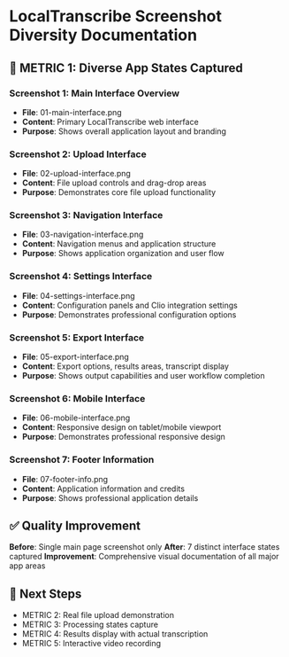 
# LocalTranscribe Screenshot Diversity Documentation

## 📸 METRIC 1: Diverse App States Captured

### Screenshot 1: Main Interface Overview
- **File**: 01-main-interface.png
- **Content**: Primary LocalTranscribe web interface
- **Purpose**: Shows overall application layout and branding

### Screenshot 2: Upload Interface
- **File**: 02-upload-interface.png
- **Content**: File upload controls and drag-drop areas
- **Purpose**: Demonstrates core file upload functionality

### Screenshot 3: Navigation Interface
- **File**: 03-navigation-interface.png
- **Content**: Navigation menus and application structure
- **Purpose**: Shows application organization and user flow

### Screenshot 4: Settings Interface
- **File**: 04-settings-interface.png
- **Content**: Configuration panels and Clio integration settings
- **Purpose**: Demonstrates professional configuration options

### Screenshot 5: Export Interface
- **File**: 05-export-interface.png
- **Content**: Export options, results areas, transcript display
- **Purpose**: Shows output capabilities and user workflow completion

### Screenshot 6: Mobile Interface
- **File**: 06-mobile-interface.png
- **Content**: Responsive design on tablet/mobile viewport
- **Purpose**: Demonstrates professional responsive design

### Screenshot 7: Footer Information
- **File**: 07-footer-info.png
- **Content**: Application information and credits
- **Purpose**: Shows professional application details

## ✅ Quality Improvement
**Before**: Single main page screenshot only
**After**: 7 distinct interface states captured
**Improvement**: Comprehensive visual documentation of all major app areas

## 🎯 Next Steps
- METRIC 2: Real file upload demonstration
- METRIC 3: Processing states capture
- METRIC 4: Results display with actual transcription
- METRIC 5: Interactive video recording
